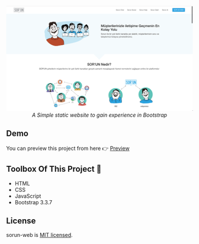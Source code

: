 <div align="center">

![alt-image](https://github.com/SafaElmali/Sorun-Web/blob/edff4a139e15b53409bd230521f0239817f475e1/images/index/SorunDemo2.png)
 <i>A Simple static website to gain experience in Bootstrap</i>
 
</div>

## Demo
<p>You can preview this project from here 👉 <a href="sorun-web.now.sh/" target="_blank">Preview</a>

## Toolbox Of This Project 🧰 

- HTML 
- CSS
- JavaScript
- Bootstrap 3.3.7

## License

sorun-web is [MIT licensed](./LICENSE).

